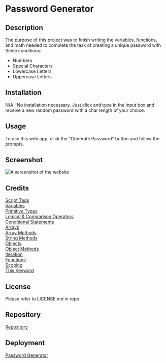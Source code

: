 # Password Generator

## Description

The purpose of this project was to finish writing the variables, functions, and math needed to complete the task of creating a unique password with these conditions:

- Numbers
- Special Characters
- Lowercase Letters
- Uppercase Letters.

## Installation

N/A : No installation necessary. Just click and type in the input box and receive a new random password with a char length of your choice.

## Usage

To use this web app, click the "Generate Password" button and follow the prompts.

## Screenshot

![A screenshot of the website](./assets/img/03-javascript-homework-demo.png)

## Credits

[Script Tags](https://developer.mozilla.org/en-US/docs/Web/HTML/Element/script)
<br>
[Variables](https://developer.mozilla.org/en-US/docs/Web/JavaScript/Reference/Statements/var)
<br>
[Primitive Types](https://developer.mozilla.org/en-US/docs/Glossary/Primitive)
<br>
[Logical & Comparison Operators](https://developer.mozilla.org/en-US/docs/Web/JavaScript/Guide/Expressions_and_Operators)
<br>
[Conditional Statements](https://developer.mozilla.org/en-US/docs/Web/JavaScript/Reference/Statements/if...else)
<br>
[Arrays](https://developer.mozilla.org/en-US/docs/Web/JavaScript/Reference/Global_Objects/Array)
<br>
[Array Methods](https://developer.mozilla.org/en-US/docs/Web/JavaScript/Reference/Global_Objects/Array#instance_methods)
<br>
[String Methods](https://developer.mozilla.org/en-US/docs/Web/JavaScript/Reference/Global_Objects/String#instance_methods)
<br>
[Objects](https://developer.mozilla.org/en-US/docs/Web/JavaScript/Reference/Global_Objects/Object)
<br>
[Object Methods](https://developer.mozilla.org/en-US/docs/Web/JavaScript/Guide/Working_with_Objects#defining_methods)
<br>
[Iteration](https://developer.mozilla.org/en-US/docs/Web/JavaScript/Guide/Loops_and_iteration)
<br>
[Functions](https://developer.mozilla.org/en-US/docs/Web/JavaScript/Guide/Functions)
<br>
[Scoping](https://developer.mozilla.org/en-US/docs/Web/JavaScript/Guide/Grammar_and_types#variable_scope)
<br>
[This Keyword](https://developer.mozilla.org/en-US/docs/Web/JavaScript/Reference/Operators/this)
<br>

## License

Please refer to LICENSE.md in repo.

## Repository

[Repository](https://github.com/davidmichaelmackey/password-generator/)

## Deployment

[Password Generator](https://davidmichaelmackey.github.io/password-generator/)
